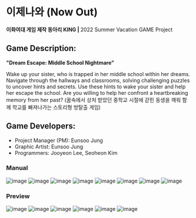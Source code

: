 # 이제나와 (Now Out) 
<b> 이화여대 게임 제작 동아리 KING | </b> 2022 Summer Vacation GAME Project

## Game Description:
<b> "Dream Escape: Middle School Nightmare" </b>
<p>
Wake up your sister, who is trapped in her middle school within her dreams. Navigate through the hallways and classrooms, solving challenging puzzles to uncover hints and secrets. Use these hints to wake your sister and help her escape the school. Are you willing to help her confront a heartbreaking memory from her past? (꿈속에서 상처 받았던 중학교 시절에 갇힌 동생을 깨워 함께 학교를 빠져나가는 스토리형 방탈출 게임)
</p>


## Game Developers:
* Project Manager (PM): Eunsoo Jung
* Graphic Artist: Eunsoo Jung
* Programmers: Jooyeon Lee, Seoheon Kim

### Manual
![image](https://github.com/intsoo/Unity3D_NowOut/assets/80330331/313e35b6-902d-4c35-b79d-89f2084f02fe)
![image](https://github.com/intsoo/Unity3D_NowOut/assets/80330331/686b4693-46c8-45cd-a2c0-f2059d08ce48)
![image](https://github.com/intsoo/Unity3D_NowOut/assets/80330331/893816ee-764e-4a68-b3b0-ad9b5475fb59)
![image](https://github.com/intsoo/Unity3D_NowOut/assets/80330331/f2639041-85bb-470b-a32b-c44b927132d3)
![image](https://github.com/intsoo/Unity3D_NowOut/assets/80330331/9bce0ea0-ba2b-4117-b17b-bc56f0eff787)
![image](https://github.com/intsoo/Unity3D_NowOut/assets/80330331/7dde2cf8-08fb-48df-88f6-e662151a3887)
![image](https://github.com/intsoo/Unity3D_NowOut/assets/80330331/cdf3130c-6739-4572-9ea6-fdf3649d9098)
![image](https://github.com/intsoo/Unity3D_NowOut/assets/80330331/1df7a311-40bb-44a8-8465-4ed206aacabe)

### Preview
![image](https://github.com/intsoo/Unity3D_NowOut/assets/80330331/8a364d42-0298-4f0f-8232-b0b057579054)
![image](https://github.com/intsoo/Unity3D_NowOut/assets/80330331/f0539d55-4fa2-4d7c-929a-950003513c3e)
![image](https://github.com/intsoo/Unity3D_NowOut/assets/80330331/eb0a0eca-ce8c-47ab-bbb0-d7580c1da219)
![image](https://github.com/intsoo/Unity3D_NowOut/assets/80330331/9d7d321f-e1b1-4cb5-8569-eef74bd7f53c)
![image](https://github.com/intsoo/Unity3D_NowOut/assets/80330331/675613b6-dc83-4d63-8a66-b6d2ff70472f)
![image](https://github.com/intsoo/Unity3D_NowOut/assets/80330331/fb234d27-1caf-4d5c-9401-5bb36e65c6f8)
